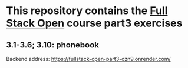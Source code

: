 # This repository contains the [Full Stack Open](https://fullstackopen.com/) course part3 exercises

## 3.1-3.6; 3.10: phonebook

Backend address: https://fullstack-open-part3-ozn9.onrender.com/
